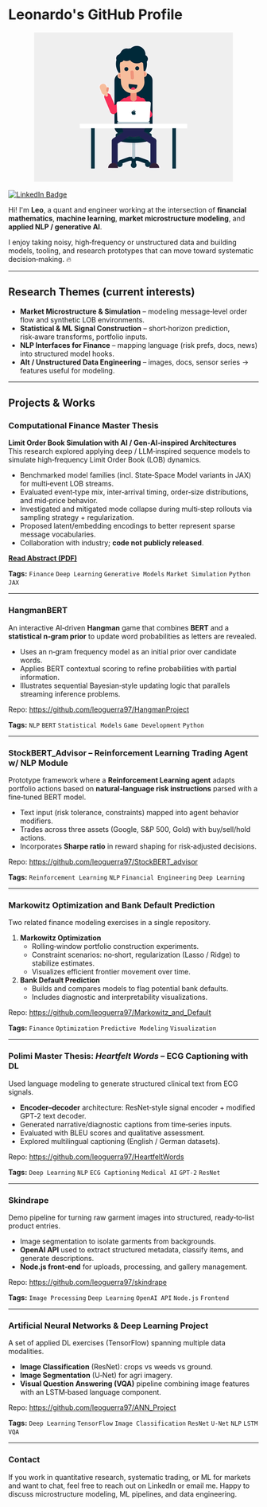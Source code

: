 # Leonardo's GitHub Profile  

<div align="center">
  <img src="profile_gif.gif" alt="me" width="400">
</div>

[![LinkedIn Badge](https://img.shields.io/badge/LinkedIn-Profile-informational?style=flat&logo=linkedin&logoColor=white&color=0077B5)](https://www.linkedin.com/in/leonardo-guerra-leo/)  

Hi! I'm **Leo**, a quant and engineer working at the intersection of **financial mathematics**, **machine learning**, **market microstructure modeling**, and **applied NLP / generative AI**. 

I enjoy taking noisy, high‑frequency or unstructured data and building models, tooling, and research prototypes that can move toward systematic decision‑making. 🔥

---

## Research Themes (current interests)

- **Market Microstructure & Simulation** – modeling message‑level order flow and synthetic LOB environments.
- **Statistical & ML Signal Construction** – short‑horizon prediction, risk‑aware transforms, portfolio inputs.
- **NLP Interfaces for Finance** – mapping language (risk prefs, docs, news) into structured model hooks.
- **Alt / Unstructured Data Engineering** – images, docs, sensor series → features useful for modeling.


---

## Projects & Works

### Computational Finance Master Thesis
**Limit Order Book Simulation with AI / Gen‑AI‑inspired Architectures**  
This research explored applying deep / LLM‑inspired sequence models to simulate high‑frequency Limit Order Book (LOB) dynamics.  
- Benchmarked model families (incl. State‑Space Model variants in JAX) for multi‑event LOB streams.  
- Evaluated event‑type mix, inter‑arrival timing, order‑size distributions, and mid‑price behavior.  
- Investigated and mitigated mode collapse during multi‑step rollouts via sampling strategy + regularization.  
- Proposed latent/embedding encodings to better represent sparse message vocabularies.  
- Collaboration with industry; **code not publicly released**.

[**Read Abstract (PDF)**](https://github.com/leoguerra97/leoguerra97/blob/main/Abstract_Leonardo_Guerra.pdf)

**Tags:** `Finance` `Deep Learning` `Generative Models` `Market Simulation` `Python` `JAX`

---

### HangmanBERT
An interactive AI‑driven **Hangman** game that combines **BERT** and a **statistical n‑gram prior** to update word probabilities as letters are revealed.  
- Uses an n‑gram frequency model as an initial prior over candidate words.  
- Applies BERT contextual scoring to refine probabilities with partial information.  
- Illustrates sequential Bayesian‑style updating logic that parallels streaming inference problems.

Repo: https://github.com/leoguerra97/HangmanProject

**Tags:** `NLP` `BERT` `Statistical Models` `Game Development` `Python`

---

### StockBERT_Advisor – Reinforcement Learning Trading Agent w/ NLP Module
Prototype framework where a **Reinforcement Learning agent** adapts portfolio actions based on **natural‑language risk instructions** parsed with a fine‑tuned BERT model.  
- Text input (risk tolerance, constraints) mapped into agent behavior modifiers.  
- Trades across three assets (Google, S&P 500, Gold) with buy/sell/hold actions.  
- Incorporates **Sharpe ratio** in reward shaping for risk‑adjusted decisions.

Repo: https://github.com/leoguerra97/StockBERT_advisor

**Tags:** `Reinforcement Learning` `NLP` `Financial Engineering` `Deep Learning`

---

### Markowitz Optimization and Bank Default Prediction
Two related finance modeling exercises in a single repository.  
1. **Markowitz Optimization**  
   - Rolling‑window portfolio construction experiments.  
   - Constraint scenarios: no‑short, regularization (Lasso / Ridge) to stabilize estimates.  
   - Visualizes efficient frontier movement over time.  
2. **Bank Default Prediction**  
   - Builds and compares models to flag potential bank defaults.  
   - Includes diagnostic and interpretability visualizations.

Repo: https://github.com/leoguerra97/Markowitz_and_Default

**Tags:** `Finance` `Optimization` `Predictive Modeling` `Visualization`

---

### Polimi Master Thesis: *Heartfelt Words* – ECG Captioning with DL
Used language modeling to generate structured clinical text from ECG signals.  
- **Encoder–decoder** architecture: ResNet‑style signal encoder + modified GPT‑2 text decoder.  
- Generated narrative/diagnostic captions from time‑series inputs.  
- Evaluated with BLEU scores and qualitative assessment.  
- Explored multilingual captioning (English / German datasets).

Repo: https://github.com/leoguerra97/HeartfeltWords

**Tags:** `Deep Learning` `NLP` `ECG Captioning` `Medical AI` `GPT-2` `ResNet`

---

### Skindrape
Demo pipeline for turning raw garment images into structured, ready‑to‑list product entries.  
- Image segmentation to isolate garments from backgrounds.  
- **OpenAI API** used to extract structured metadata, classify items, and generate descriptions.  
- **Node.js front‑end** for uploads, processing, and gallery management.

Repo: https://github.com/leoguerra97/skindrape

**Tags:** `Image Processing` `Deep Learning` `OpenAI API` `Node.js` `Frontend`

---

### Artificial Neural Networks & Deep Learning Project
A set of applied DL exercises (TensorFlow) spanning multiple data modalities.  
- **Image Classification** (ResNet): crops vs weeds vs ground.  
- **Image Segmentation** (U‑Net) for agri imagery.  
- **Visual Question Answering (VQA)** pipeline combining image features with an LSTM‑based language component.

Repo: https://github.com/leoguerra97/ANN_Project

**Tags:** `Deep Learning` `TensorFlow` `Image Classification` `ResNet` `U-Net` `NLP` `LSTM` `VQA`

---

### Contact
If you work in quantitative research, systematic trading, or ML for markets and want to chat, feel free to reach out on LinkedIn or email me. Happy to discuss microstructure modeling, ML pipelines, and data engineering.


